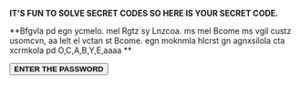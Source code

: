 **IT'S FUN TO SOLVE SECRET CODES SO HERE IS YOUR SECRET CODE.**

**Bfgvla pd egn ycmelo.
mel Rgtz sy Lnzcoa.
ms mel Bcome ms vgil custz usomcvn,
aa Ielt el vctan st Bcome.
egn moknmla hlcrst gn agnxsilola cta xcrmkola pd O,C,A,B,Y,E,aaaa
**







<a href="https://linkenc.net/TTbwCA9G0XVgiG2PR~C.~.x5dVeRZE-yFTZYzPtxWZIWCYooFyY4T78Z3VaD8zp8lB~7SiAeTFx1Iv4nj-w300MFngVIJF7TA!"> <button>**ENTER THE PASSWORD**</button></a>


